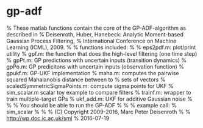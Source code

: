# gp-adf
% These matlab functions contain the core of the GP-ADF-algorithm as described in
% Deisenroth, Huber, Hanebeck: Analytic Moment-based Gaussian Process Filtering, 
% International Conference on Machine Learning (ICML), 2009.
% 
% functions included:
% 
% eps2pdf.m:   plot/print utility
% gpf.m:       the function that does the high-level filtering (one time step)
% gpPt.m:      GP predictions with uncertain inputs (transition dynamics)
% gpPo.m:      GP predicitons with uncertain inputs (observation function)
% gpukf.m:     GP-UKF implementation
% maha.m:      computes the pairwise squared Mahalanobis distance between to
%              sets of vectors
% scaledSymmetricSigmaPoints.m:   compute sigma points for UKF
% sim_scalar.m scalar toy example to compare filters
% trainf.m:    wrapper to train multiple-target GPs
% ukf_add.m:   UKF for additive Gaussian noise
%
%
% You should be able to run the GP-ADF
%
%
% example call:
% sim_scalar
%
% 
% (C) Copyright 2009-2016, Marc Peter Deisenroth
% 
% http://wp.doc.ic.ac.uk/sml
% 2016-07-19
